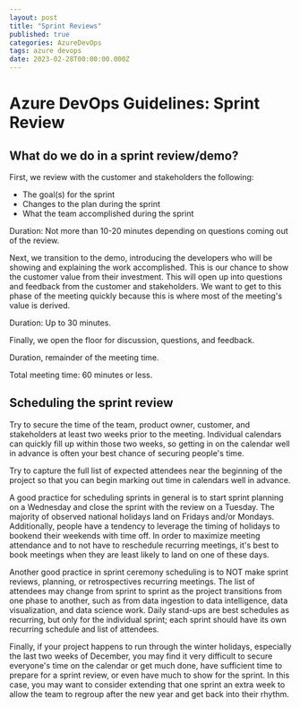 ```yaml
---
layout: post
title: "Sprint Reviews"
published: true
categories: AzureDevOps
tags: azure devops
date: 2023-02-28T00:00:00.000Z
---
```


# Azure DevOps Guidelines: Sprint Review

## What do we do in a sprint review/demo?

First, we review with the customer and stakeholders the following:

- The goal(s) for the sprint
- Changes to the plan during the sprint
- What the team accomplished during the sprint

Duration: Not more than 10-20 minutes depending on questions coming out of the review.

Next, we transition to the demo, introducing the developers who will be showing and explaining the work accomplished.  This is our chance to show the customer value from their investment.  This will open up into questions and feedback from the customer and stakeholders. We want to get to this phase of the meeting quickly because this is where most of the meeting's value is derived.

Duration: Up to 30 minutes.

Finally, we open the floor for discussion, questions, and feedback.

Duration, remainder of the meeting time.

Total meeting time: 60 minutes or less.

## Scheduling the sprint review

Try to secure the time of the team, product owner, customer, and stakeholders at least two weeks prior to the meeting.  Individual calendars can quickly fill up within those two weeks, so getting in on the calendar well in advance is often your best chance of securing people's time.

Try to capture the full list of expected attendees near the beginning of the project so that you can begin marking out time in calendars well in advance.

A good practice for scheduling sprints in general is to start sprint planning on a Wednesday and close the sprint with the review on a Tuesday.  The majority of observed national holidays land on Fridays and/or Mondays.  Additionally, people have a tendency to leverage the timing of holidays to bookend their weekends with time off.  In order to maximize meeting attendance and to not have to reschedule recurring meetings, it's best to book meetings when they are least likely to land on one of these days.

Another good practice in sprint ceremony scheduling is to NOT make sprint reviews, planning, or retrospectives recurring meetings.  The list of attendees may change from sprint to sprint as the project transitions from one phase to another, such as from data ingestion to data intelligence, data visualization, and data science work.  Daily stand-ups are best schedules as recurring, but only for the individual sprint; each sprint should have its own recurring schedule and list of attendees.

Finally, if your project happens to run through the winter holidays, especially the last two weeks of December, you may find it very difficult to secure everyone's time on the calendar or get much done, have sufficient time to prepare for a sprint review, or even have much to show for the sprint.  In this case, you may want to consider extending that one sprint an extra week to allow the team to regroup after the new year and get back into their rhythm.
